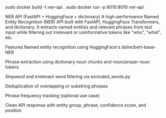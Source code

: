 sudo docker build -t ner-api .
sudo docker run -p 8010:8010 ner-api



NER API (FastAPI + HuggingFace + dictionary)
A high-performance Named Entity Recognition (NER) API built with FastAPI, HuggingFace Transformers, and dictionary. It extracts named entities and relevant phrases from text input while filtering out irrelevant or uninformative tokens like "who", "what", etc.


 Features
Named entity recognition using HuggingFace's dslim/bert-base-NER

Phrase extraction using dictionary noun chunks and noun/proper noun tokens

Stopword and irrelevant word filtering via excluded_words.py

Deduplication of overlapping or substring phrases

Phrase frequency tracking (optional use case)

Clean API response with entity group, phrase, confidence score, and position

